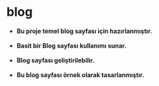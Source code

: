 # blog<center>
- <strong>Bu proje temel blog sayfası için hazırlanmıştır.<br><br>
- Basit bir Blog sayfası kullanımı sunar.<br><br>
- Blog sayfası geliştirilebilir.<br><br>
- Bu blog sayfası örnek olarak tasarlanmıştır.<br><br>
